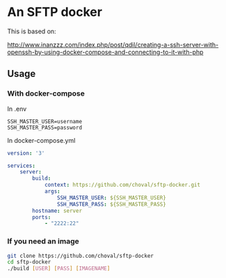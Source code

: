 
# An SFTP docker

This is based on:

http://www.inanzzz.com/index.php/post/qdil/creating-a-ssh-server-with-openssh-by-using-docker-compose-and-connecting-to-it-with-php


## Usage


### With docker-compose

In .env

```
SSH_MASTER_USER=username
SSH_MASTER_PASS=password
```


In docker-compose.yml

```yml
version: '3'

services:
    server:
        build:
            context: https://github.com/choval/sftp-docker.git
            args:
                SSH_MASTER_USER: ${SSH_MASTER_USER}
                SSH_MASTER_PASS: ${SSH_MASTER_PASS}
        hostname: server
        ports:
            - "2222:22"
```

### If you need an image

```sh
git clone https://github.com/choval/sftp-docker
cd sftp-docker
./build [USER] [PASS] [IMAGENAME]
```

